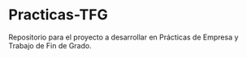# Practicas-TFG
Repositorio para el proyecto a desarrollar en Prácticas de Empresa y Trabajo de Fin de Grado.
